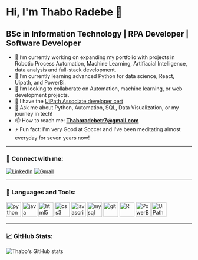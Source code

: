 # Hi, I'm Thabo Radebe 👋

## BSc in Information Technology | RPA Developer | Software Developer

- 🔭 I’m currently working on expanding my portfolio with projects in Robotic Process Automation, Machine Learning, Artifiacial Intelligence, data analysis and full-stack development.
- 🌱 I’m currently learning advanced Python for data science, React, Uipath, and PowerBi.
- 👯 I’m looking to collaborate on Automation, machine learning, or web development projects.
- 🤔 I have the [UiPath Associate developer cert](https://credentials.uipath.com/db7edce2-5560-45ee-b5db-c6c456700a95#acc.c2owUMBY)
- 💬 Ask me about Python, Automation, SQL, Data Visualization, or my journey in tech!
- 📫 How to reach me: **Thaboradebetr7@gmail.com**
- ⚡ Fun fact: I'm very Good at Soccer and I've been meditating almost everyday for seven years now!

---

### 👔 Connect with me:

[![LinkedIn](https://img.shields.io/badge/LinkedIn-0A66C2?style=for-the-badge&logo=linkedin&logoColor=white)](https://www.linkedin.com/in/thabo-radebe-90005525a/)
[![Gmail](https://img.shields.io/badge/Gmail-EA4335?style=for-the-badge&logo=gmail&logoColor=white)](mailto:Thaboradebetr7@gmail.com)

---

### 🚀 Languages and Tools:

<p align="left">
<!-- Python -->
<img src="https://cdn.jsdelivr.net/gh/devicons/devicon/icons/python/python-original-wordmark.svg" alt="python" width="40" height="40"/>
<!-- Java -->
<img src="https://cdn.jsdelivr.net/gh/devicons/devicon/icons/java/java-original-wordmark.svg" alt="java" width="40" height="40"/>
<!-- HTML5 -->
<img src="https://cdn.jsdelivr.net/gh/devicons/devicon/icons/html5/html5-original-wordmark.svg" alt="html5" width="40" height="40"/>
<!-- CSS3 -->
<img src="https://cdn.jsdelivr.net/gh/devicons/devicon/icons/css3/css3-original-wordmark.svg" alt="css3" width="40" height="40"/>
<!-- JavaScript -->
<img src="https://cdn.jsdelivr.net/gh/devicons/devicon/icons/javascript/javascript-original.svg" alt="javascript" width="40" height="40"/>
<!-- MySQL -->
<img src="https://cdn.jsdelivr.net/gh/devicons/devicon/icons/mysql/mysql-original-wordmark.svg" alt="mysql" width="40" height="40"/>
<!-- Git -->
<img src="https://cdn.jsdelivr.net/gh/devicons/devicon/icons/git/git-original-wordmark.svg" alt="git" width="40" height="40"/>
<!-- R -->
<img src="https://cdn.jsdelivr.net/gh/devicons/devicon/icons/r/r-original.svg" alt="R" width="40" height="40"/>
<!-- Power BI -->
<img src="https://github.com/microsoft/PowerBI-Icons/blob/main/SVG/Power-BI.svg" alt="PowerBI" width="40" height="40"/>
<!-- UiPath -->
<img src="https://upload.wikimedia.org/wikipedia/commons/8/82/UiPath_Logo.svg" alt="UiPath" width="40" height="40"/>

</p>

---

### 📈 GitHub Stats:

<picture>
  <source
    srcset="https://github-readme-stats.vercel.app/api?username=Thabo-Radebe&show_icons=true&theme=dark"
    media="(prefers-color-scheme: dark)"
  />
  <source
    srcset="https://github-readme-stats.vercel.app/api?username=Thabo-Radebe&show_icons=true"
    media="(prefers-color-scheme: light), (prefers-color-scheme: no-preference)"
  />
  <img src="https://github-readme-stats.vercel.app/api?username=Thabo-Radebe&show_icons=true" alt="Thabo's GitHub stats" />
</picture>

<!---
Thabo-Radebe/Thabo-Radebe is a ✨ special ✨ repository because its `README.md` (this file) appears on your GitHub profile.
You can click the Preview link to take a look at your changes.
--->
